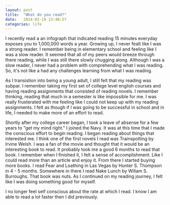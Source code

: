 ```yaml
---
layout: post
title:  "What do you read?"
date:   2014-02-19 13:48:57
categories: life 
---
```


I recently read a an infograph that indicated reading 15 minutes everyday exposes you to 1,000,000 words a year. Growing up, I never fealt like I was a strong reader. I remember being in elementary school and feeling like I was a slow reader. It seemed that all of my peers would breeze through there reading, while I was still there slowly chugging along. Although I was a slow reader, I never had a problem with comprehending what I was reading. So, it's not like a had any challenges learning from what I was reading. 

As I transistion into being a young adult, I still felt that my reading was subpar. I remember taking my first set of college level english courses and having reading assignments that consisted of reading novels. I remember thinking, reading that much in a semester is like impossible for me. I was really frusterated with me feeling like I could not keep up with my reading assignments. I felt as though if I was going to be successful in school and in life, I needed to make more of an effort to read.

Shortly after my college career began, I took a leave of absense for a few years to "get my mind right." I joined the Navy. It was at this time that I made the conscious effort to begin reading. I began reading about things that interested me. I think one of the first novels I read was Trainspotting by Irvine Welsh. I was a fan of the movie and thought that it would be an interesting book to read. It probably took me a good 6 months to read that book. I remember when I finished it, I felt a sense of accomplishment. Like I could read more than an article and enjoy it. From there I started buying more books. I read Fear and Loathing in Las Vegas by Hunter S. Thompson in 4 - 5 months. Somewhere in there I read Nake Lunch by Willam S. Burroughs. That book was nuts. As I continued on my reading journey, I felt like I was doing something good for myself. 

I no longer feel self conscious about the rate at which I read. I know I am able to read a lot faster then I did previously. 
